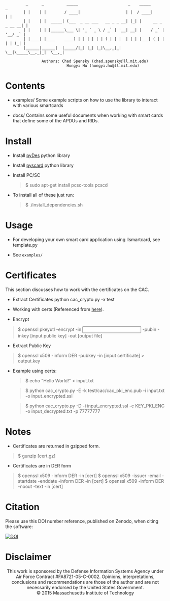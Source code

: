              _      _          _____                      _    _____              _  
            | |    | |        / ____|                    | |  / ____|            | | 
            | |    | |  _____| (___  _ __ ___   __ _ _ __| |_| |     __ _ _ __ __| | 
            | |    | | |______\___ \| '_ ` _ \ / _` | '__| __| |    / _` | '__/ _` | 
            | |____| |____    ____) | | | | | | (_| | |  | |_| |___| (_| | | | (_| | 
            |______|______|  |_____/|_| |_| |_|\__,_|_|   \__|\_____\__,_|_|  \__,_|

                    Authors: Chad Spensky (chad.spensky@ll.mit.edu)
                               Hongyi Hu (hongyi.hu@ll.mit.edu)


# Contents

 * examples/
	Some example scripts on how to use the library to interact with various 
	smartcards

 * docs/ 
	Contains some useful documents when working with smart cards that
	define some of the APDUs and RIDs.

# Install 

 * Install [pyDes](https://pypi.python.org/pypi/pyDes/) python library

 * Install [pyscard](http://pyscard.sourceforge.net/) python library

 * Install PC/SC
   >$ sudo apt-get install pcsc-tools pcscd

 * To install all of these just run:
   >$ ./install_dependencies.sh 


# Usage

 * For developing your own smart card application using llsmartcard, see 
	template.py

 * See `examples/` 


# Certificates 
 
  This section discusses how to work with the certificates on the CAC.

 * Extract Certificates
    python cac_crypto.py -x test

 * Working with certs (Referenced from [here](http://www.devco.net/archives/2006/02/13/public_-_private_key_encryption_using_openssl.php)).

  - Encrypt
  >$ openssl pkeyutl -encrypt -in <input plain text> -pubin -inkey [input public key] -out [output file]

  - Extract Public Key
  >$ openssl x509 -inform DER  -pubkey -in [input certificate]  > output.key


 * Example using certs:

   >$ echo "Hello World!" > input.txt
   
   >$ python cac_crypto.py -E -k test/cac/cac_pki_enc.pub -i input.txt -o input_encrypted.ssl 
   
   >$ python cac_crypto.py -D -i input_encrypted.ssl -c KEY_PKI_ENC -o input_decrypted.txt -p 77777777

# Notes

 * Certificates are returned in gzipped form.
  >	$ gunzip [cert.gz]

 * Certificates are in DER form
  >	$ openssl x509 -inform DER -in [cert]
  >	$ openssl x509 -issuer -email -startdate -enddate -inform DER -in [cert]
  >	$ openssl x509 -inform DER -noout -text -in [cert]

# Citation
Please use this DOI number reference, published on Zenodo, when citing the software:

[![DOI](https://zenodo.org/badge/DOI/10.5281/zenodo.4279824.svg)](https://doi.org/10.5281/zenodo.4279824)

# Disclaimer
<p align="center">
This work is sponsored by the Defense Information Systems Agency under Air Force Contract #FA8721-05-C-0002.  Opinions, interpretations, conclusions and recommendations are those of the author and are not necessarily endorsed by the United States Government.
<br>
© 2015 Massachusetts Institute of Technology 
</p>
